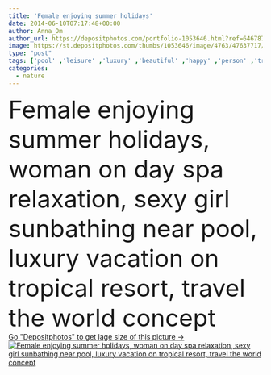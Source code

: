 ```yaml
---
title: 'Female enjoying summer holidays'
date: 2014-06-10T07:17:48+00:00
author: Anna_Om
author_url: https://depositphotos.com/portfolio-1053646.html?ref=64678756
image: https://st.depositphotos.com/thumbs/1053646/image/4763/47637717/api_thumb_450.jpg?forcejpeg=true
type: "post"
tags: ['pool' ,'leisure' ,'luxury' ,'beautiful' ,'happy' ,'person' ,'travel' ,'girl' ,'female' ,'sitting' ,'summer' ,'people' ,'relaxation' ,'sun' ,'joy' ,'nature' ,'outdoor' ,'smile' ,'sunny' ,'flower' ,'life' ,'tropical' ,'relax' ,'woman' ,'lifestyle' ,'body' ,'spa' ,'fit' ,'beach' ,'tourism' ,'recreation' ,'vacation' ,'sexy' ,'resort' ,'peaceful' ,'enjoy' ,'swimming' ,'relaxing' ,'enjoying' ,'tourist' ,'sunbathing' ,'traveling' ,'tan' ,'hotel' ,'Holidays' ,'tanning' ,'dayspa' ,'bikini' ,'swimwear' ,'costa rica' ]
categories: 
  - nature
---
```

<div aling="center">
            <font size="60"> Female enjoying summer holidays, woman on day spa relaxation, sexy girl sunbathing near pool, luxury vacation on tropical resort, travel the world concept</font>   
</div>
<div>
    <a href='https://st.depositphotos.com/thumbs/1053646/image/4763/47637717/api_thumb_450.jpg?forcejpeg=true?ref=64678756' target=_blank > Go "Depositphotos" to get lage size of this picture ->
        <img href='https://st.depositphotos.com/thumbs/1053646/image/4763/47637717/api_thumb_450.jpg?forcejpeg=true?ref=64678756' src='https://st.depositphotos.com/1053646/4763/i/950/depositphotos_47637717-stock-photo-female-enjoying-summer-holidays.jpg?forcejpeg=true' alt='Female enjoying summer holidays, woman on day spa relaxation, sexy girl sunbathing near pool, luxury vacation on tropical resort, travel the world concept' >
    </a>
</div>
